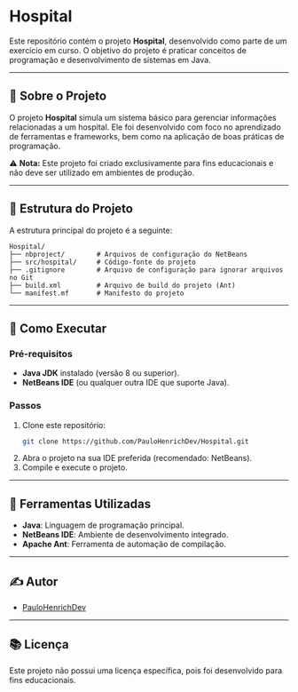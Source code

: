 # Hospital

Este repositório contém o projeto **Hospital**, desenvolvido como parte de um exercício em curso. O objetivo do projeto é praticar conceitos de programação e desenvolvimento de sistemas em Java.

---

## 📝 Sobre o Projeto

O projeto **Hospital** simula um sistema básico para gerenciar informações relacionadas a um hospital. Ele foi desenvolvido com foco no aprendizado de ferramentas e frameworks, bem como na aplicação de boas práticas de programação.

⚠ **Nota:** Este projeto foi criado exclusivamente para fins educacionais e não deve ser utilizado em ambientes de produção.

---

## 📂 Estrutura do Projeto

A estrutura principal do projeto é a seguinte:

```
Hospital/
├── nbproject/        # Arquivos de configuração do NetBeans
├── src/hospital/     # Código-fonte do projeto
├── .gitignore        # Arquivo de configuração para ignorar arquivos no Git
├── build.xml         # Arquivo de build do projeto (Ant)
└── manifest.mf       # Manifesto do projeto
```

---

## 🚀 Como Executar

### Pré-requisitos
- **Java JDK** instalado (versão 8 ou superior).
- **NetBeans IDE** (ou qualquer outra IDE que suporte Java).

### Passos
1. Clone este repositório:
   ```bash
   git clone https://github.com/PauloHenrichDev/Hospital.git
   ```
2. Abra o projeto na sua IDE preferida (recomendado: NetBeans).
3. Compile e execute o projeto.

---

## 🔧 Ferramentas Utilizadas

- **Java**: Linguagem de programação principal.
- **NetBeans IDE**: Ambiente de desenvolvimento integrado.
- **Apache Ant**: Ferramenta de automação de compilação.

---

## ✍️ Autor

- [PauloHenrichDev](https://github.com/PauloHenrichDev)

---

## 📚 Licença

Este projeto não possui uma licença específica, pois foi desenvolvido para fins educacionais.
